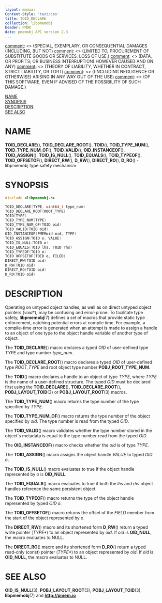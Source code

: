 ```yaml
---
layout: manual
Content-Style: 'text/css'
title: TOID_DECLARE
collection: libpmemobj
header: PMDK
date: pmemobj API version 2.3
...
```


[comment]: <> (Copyright 2017-2018, Intel Corporation)

[comment]: <> (Redistribution and use in source and binary forms, with or without)
[comment]: <> (modification, are permitted provided that the following conditions)
[comment]: <> (are met:)
[comment]: <> (    * Redistributions of source code must retain the above copyright)
[comment]: <> (      notice, this list of conditions and the following disclaimer.)
[comment]: <> (    * Redistributions in binary form must reproduce the above copyright)
[comment]: <> (      notice, this list of conditions and the following disclaimer in)
[comment]: <> (      the documentation and/or other materials provided with the)
[comment]: <> (      distribution.)
[comment]: <> (    * Neither the name of the copyright holder nor the names of its)
[comment]: <> (      contributors may be used to endorse or promote products derived)
[comment]: <> (      from this software without specific prior written permission.)

[comment]: <> (THIS SOFTWARE IS PROVIDED BY THE COPYRIGHT HOLDERS AND CONTRIBUTORS)
[comment]: <> ("AS IS" AND ANY EXPRESS OR IMPLIED WARRANTIES, INCLUDING, BUT NOT)
[comment]: <> (LIMITED TO, THE IMPLIED WARRANTIES OF MERCHANTABILITY AND FITNESS FOR)
[comment]: <> (A PARTICULAR PURPOSE ARE DISCLAIMED. IN NO EVENT SHALL THE COPYRIGHT)
[comment]: <> (OWNER OR CONTRIBUTORS BE LIABLE FOR ANY DIRECT, INDIRECT, INCIDENTAL,)
[comment]: <> (SPECIAL, EXEMPLARY, OR CONSEQUENTIAL DAMAGES (INCLUDING, BUT NOT)
[comment]: <> (LIMITED TO, PROCUREMENT OF SUBSTITUTE GOODS OR SERVICES; LOSS OF USE,)
[comment]: <> (DATA, OR PROFITS; OR BUSINESS INTERRUPTION) HOWEVER CAUSED AND ON ANY)
[comment]: <> (THEORY OF LIABILITY, WHETHER IN CONTRACT, STRICT LIABILITY, OR TORT)
[comment]: <> ((INCLUDING NEGLIGENCE OR OTHERWISE) ARISING IN ANY WAY OUT OF THE USE)
[comment]: <> (OF THIS SOFTWARE, EVEN IF ADVISED OF THE POSSIBILITY OF SUCH DAMAGE.)

[comment]: <> (toid_declare.3 -- man page for obj type safety mechanism)

[NAME](#name)<br />
[SYNOPSIS](#synopsis)<br />
[DESCRIPTION](#description)<br />
[SEE ALSO](#see-also)<br />


# NAME #

**TOID_DECLARE**(), **TOID_DECLARE_ROOT**(), **TOID**(),
**TOID_TYPE_NUM**(), **TOID_TYPE_NUM_OF**(), **TOID_VALID**(),
**OID_INSTANCEOF**(), **TOID_ASSIGN**(), **TOID_IS_NULL**(),
**TOID_EQUALS**(), **TOID_TYPEOF**(), **TOID_OFFSETOF**(),
**DIRECT_RW**(), **D_RW**(), **DIRECT_RO**(),
**D_RO**() - libpmemobj type safety mechanism


# SYNOPSIS #

```c
#include <libpmemobj.h>

TOID_DECLARE(TYPE, uint64_t type_num)
TOID_DECLARE_ROOT(ROOT_TYPE)
TOID(TYPE)
TOID_TYPE_NUM(TYPE)
TOID_TYPE_NUM_OF(TOID oid)
TOID_VALID(TOID oid)
OID_INSTANCEOF(PMEMoid oid, TYPE)
TOID_ASSIGN(TOID o, VALUE)
TOID_IS_NULL(TOID o)
TOID_EQUALS(TOID lhs, TOID rhs)
TOID_TYPEOF(TOID o)
TOID_OFFSETOF(TOID o, FILED)
DIRECT_RW(TOID oid)
D_RW(TOID oid)
DIRECT_RO(TOID oid)
D_RO(TOID oid)
```


# DESCRIPTION #

Operating on untyped object handles, as well as on direct untyped object
pointers (*void\**), may be confusing and error-prone. To facilitate
type safety, **libpmemobj**(7) defines a set of macros that provide static
type enforcement, catching potential errors at compile time. For example,
a compile-time error is generated when an attempt is made to assign a handle to
an object of one type to the object handle variable of another type of object.

The **TOID_DECLARE**() macro declares a typed *OID* of user-defined type
*TYPE* and type number *type_num*.

The **TOID_DECLARE_ROOT**() macro declares a typed *OID* of user-defined type
*ROOT_TYPE* and root object type number **POBJ_ROOT_TYPE_NUM**.

The **TOID**() macro declares a handle to an object of type *TYPE*,
where *TYPE* is the name of a user-defined structure. The typed *OID* must
be declared first using the **TOID_DECLARE**(), **TOID_DECLARE_ROOT**(),
**POBJ_LAYOUT_TOID**(3) or **POBJ_LAYOUT_ROOT**(3) macros.

The **TOID_TYPE_NUM**() macro returns the type number of the type specified
by *TYPE*.

The **TOID_TYPE_NUM_OF**() macro returns the type number of the object
specified by *oid*. The type number is read from the typed *OID*.

The **TOID_VALID**() macro validates whether the type number stored in
the object's metadata is equal to the type number read from the typed *OID*.

The **OID_INSTANCEOF**() macro checks whether the *oid* is of type *TYPE*.

The **TOID_ASSIGN**() macro assigns the object handle *VALUE* to typed *OID*
*o*.

The **TOID_IS_NULL**() macro evaluates to true if the object handle
represented by *o* is **OID_NULL**.

The **TOID_EQUALS**() macro evaluates to true if both the *lhs* and *rhs*
object handles reference the same persistent object.

The **TOID_TYPEOF**() macro returns the type of the object handle represented
by typed *OID* *o*.

The **TOID_OFFSETOF**() macro returns the offset of the *FIELD* member from
the start of the object represented by *o*.

The **DIRECT_RW**() macro and its shortened form **D_RW**() return a typed
write pointer (*TYPE\**) to an object represented by *oid*. If *oid* is
**OID_NULL**, the macro evaluates to NULL.

The **DIRECT_RO**() macro and its shortened form **D_RO**() return a typed
read-only (const) pointer (*TYPE\**) to an object represented by *oid*. If
*oid* is **OID_NULL**, the macro evaluates to NULL.


# SEE ALSO #

**OID_IS_NULL**(3), **POBJ_LAYOUT_ROOT**(3), **POBJ_LAYOUT_TOID**(3),
**libpmemobj**(7) and **<http://pmem.io>**
